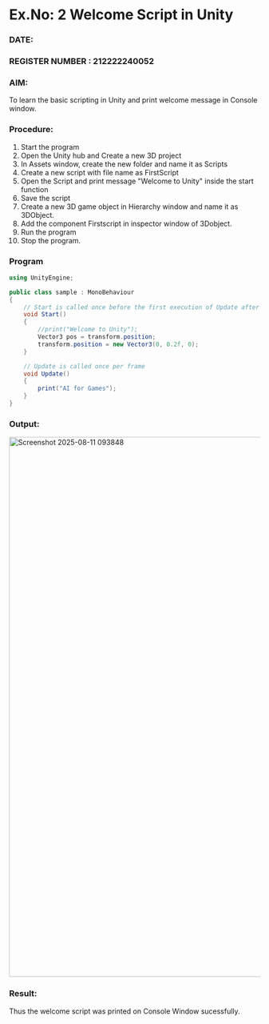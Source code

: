 # Ex.No: 2  Welcome Script in Unity
### DATE:                                                                            
### REGISTER NUMBER : 212222240052
### AIM: 
 To learn the basic scripting in Unity and print welcome message in Console window. 
### Procedure:
1. Start the program
2. Open the Unity hub and Create a new 3D project
3. In Assets window, create the new folder and name it as Scripts
4. Create a new script with file name as FirstScript
5. Open the Script and print message "Welcome to Unity" inside the start function
6. Save the script
7. Create a new 3D game object in Hierarchy window and name it as 3DObject.
8. Add the component Firstscript in inspector window of 3Dobject.
9. Run the program
10. Stop the program.
### Program 
```cs
using UnityEngine;

public class sample : MonoBehaviour
{
    // Start is called once before the first execution of Update after the MonoBehaviour is created
    void Start()
    {
        //print("Welcome to Unity");
        Vector3 pos = transform.position;
        transform.position = new Vector3(0, 0.2f, 0);
    }

    // Update is called once per frame
    void Update()
    {
        print("AI for Games");
    }
}

```
### Output:
<img width="1919" height="1079" alt="Screenshot 2025-08-11 093848" src="https://github.com/user-attachments/assets/7eea0764-7d38-44a2-8645-55f20476f69c" />



### Result:
Thus the welcome script was printed on Console Window  sucessfully.

